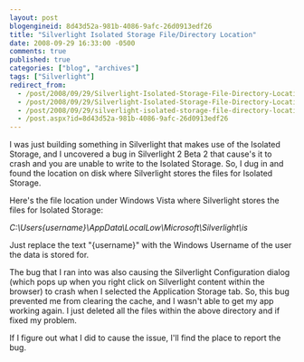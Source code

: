 ```yaml
---
layout: post
blogengineid: 8d43d52a-981b-4086-9afc-26d0913edf26
title: "Silverlight Isolated Storage File/Directory Location"
date: 2008-09-29 16:33:00 -0500
comments: true
published: true
categories: ["blog", "archives"]
tags: ["Silverlight"]
redirect_from: 
  - /post/2008/09/29/Silverlight-Isolated-Storage-File-Directory-Location.aspx
  - /post/2008/09/29/Silverlight-Isolated-Storage-File-Directory-Location
  - /post/2008/09/29/silverlight-isolated-storage-file-directory-location
  - /post.aspx?id=8d43d52a-981b-4086-9afc-26d0913edf26
---
```

<!-- more -->


I was just building something in Silverlight that makes use of the Isolated Storage, and I uncovered a bug in Silverlight 2 Beta 2 that cause&#39;s it to crash and you are unable to write to the Isolated Storage. So, I dug in and found the location on disk where Silverlight stores the files for Isolated Storage.



Here&#39;s the file location under Windows Vista where Silverlight stores the files for Isolated Storage:



*C:\Users\{username}\AppData\LocalLow\Microsoft\Silverlight\is*



Just replace the text &quot;{username}&quot; with the Windows Username of the user the data is stored for.



The bug that I ran into was also causing the Silverlight Configuration dialog (which pops up when you right click on Silverlight content within the browser) to crash when I selected the Application Storage tab. So, this bug prevented me from clearing the cache, and I wasn&#39;t able to get my app working again. I just deleted all the files within the above directory and if fixed my problem.



If I figure out what I did to cause the issue, I&#39;ll find the place to report the bug. 


